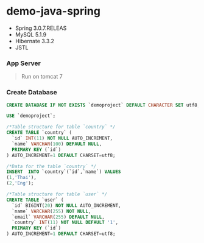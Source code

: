 # demo-java-spring
* Spring 3.0.7.RELEAS
* MySQL 5.1.9
* Hibernate 3.3.2
* JSTL



### App Server
> Run on tomcat 7


### Create Database
```sql
CREATE DATABASE IF NOT EXISTS `demoproject` DEFAULT CHARACTER SET utf8;

USE `demoproject`;

/*Table structure for table `country` */
CREATE TABLE `country` (
  `id` INT(11) NOT NULL AUTO_INCREMENT,
  `name` VARCHAR(100) DEFAULT NULL,
  PRIMARY KEY (`id`)
) AUTO_INCREMENT=1 DEFAULT CHARSET=utf8;

/*Data for the table `country` */
INSERT  INTO `country`(`id`,`name`) VALUES 
(1,'Thai'),
(2,'Eng');

/*Table structure for table `user` */
CREATE TABLE `user` (
  `id` BIGINT(20) NOT NULL AUTO_INCREMENT,
  `name` VARCHAR(255) NOT NULL,
  `email` VARCHAR(255) DEFAULT NULL,
  `country` INT(11) NOT NULL DEFAULT '1',
  PRIMARY KEY (`id`)
) AUTO_INCREMENT=1 DEFAULT CHARSET=utf8;
```
